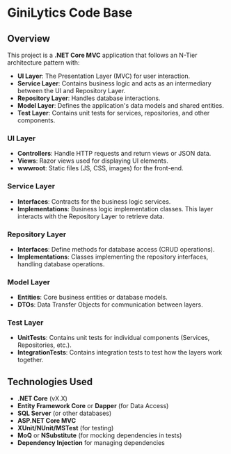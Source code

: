 # GiniLytics Code Base 
## Overview

This project is a **.NET Core MVC** application that follows an N-Tier architecture pattern with:
- **UI Layer**: The Presentation Layer (MVC) for user interaction.
- **Service Layer**: Contains business logic and acts as an intermediary between the UI and Repository Layer.
- **Repository Layer**: Handles database interactions.
- **Model Layer**: Defines the application's data models and shared entities.
- **Test Layer**: Contains unit tests for services, repositories, and other components.

### UI Layer
- **Controllers**: Handle HTTP requests and return views or JSON data.
- **Views**: Razor views used for displaying UI elements.
- **wwwroot**: Static files (JS, CSS, images) for the front-end.

### Service Layer
- **Interfaces**: Contracts for the business logic services.
- **Implementations**: Business logic implementation classes. This layer interacts with the Repository Layer to retrieve data.

### Repository Layer
- **Interfaces**: Define methods for database access (CRUD operations).
- **Implementations**: Classes implementing the repository interfaces, handling database operations.

### Model Layer
- **Entities**: Core business entities or database models.
- **DTOs**: Data Transfer Objects for communication between layers.

### Test Layer
- **UnitTests**: Contains unit tests for individual components (Services, Repositories, etc.).
- **IntegrationTests**: Contains integration tests to test how the layers work together.

## Technologies Used
- **.NET Core** (vX.X)
- **Entity Framework Core** or **Dapper** (for Data Access)
- **SQL Server** (or other databases)
- **ASP.NET Core MVC**
- **XUnit/NUnit/MSTest** (for testing)
- **MoQ** or **NSubstitute** (for mocking dependencies in tests)
- **Dependency Injection** for managing dependencies

